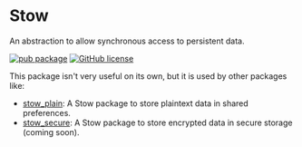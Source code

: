 # Stow

An abstraction to allow synchronous access to persistent data.

[![pub package](https://img.shields.io/pub/v/stow.svg)][stow]
[![GitHub license](https://img.shields.io/github/license/adil192/stow)][license]

This package isn't very useful on its own, but it is used by other packages like:
- [stow_plain]: A Stow package to store plaintext data in shared preferences.
- [stow_secure]: A Stow package to store encrypted data in secure storage (coming soon).


[stow]: https://pub.dev/packages/stow
[license]: https://github.com/adil192/stow/blob/main/LICENSE
[stow_plain]: https://pub.dev/packages/stow_plain
[stow_secure]: https://pub.dev/packages/stow_secure
